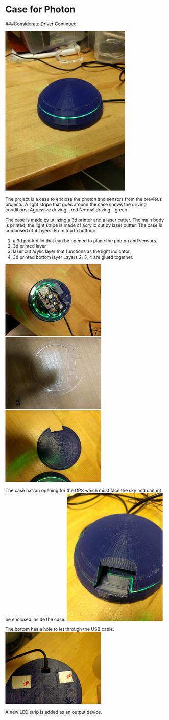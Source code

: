 # Case for Photon 
###Considerate Driver Continued


<img src="https://raw.githubusercontent.com/wsjgithub/3dCase/master/images/whole.jpg" alt="alt text" height="500px">

The project is a case to enclose the photon and sensors from the previous projects. A light stripe that goes around the case shows the driving conditions:
Agressive driving - red
Normal driving - green

The case is made by utilizing a 3d printer and a laser cutter. The main body is printed; the light stripe is made of acrylic cut by laser cutter.
The case is composed of 4 layers:
From top to bottom:
1. a 3d printed lid that can be opened to place the photon and sensors.
2. 3d printed layer
3. laser cut arylic layer that functions as the light indicator. 
4. 3d printed bottom layer
Layers 2, 3, 4 are glued together. 

<img src="https://raw.githubusercontent.com/wsjgithub/3dCase/master/images/bottom.jpg" alt="alt text" width="300px">
<img src="https://raw.githubusercontent.com/wsjgithub/3dCase/master/images/acrylic.jpg" alt="alt text" width="300px">
<img src="https://raw.githubusercontent.com/wsjgithub/3dCase/master/images/lid.jpg" alt="alt text" width="300px">

The case has an opening for the GPS which must face the sky and cannot be enclosed inside the case. 
<img src="https://raw.githubusercontent.com/wsjgithub/3dCase/master/images/gps.jpg" alt="alt text" width="300px">

The bottom has a hole to let through the USB cable. 
<img src="https://raw.githubusercontent.com/wsjgithub/3dCase/master/images/usb.jpg" alt="alt text" width="300px">

A new LED strip is added as an output device. 
